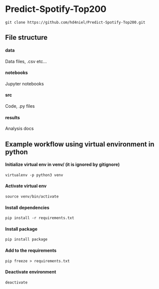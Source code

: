 # Predict-Spotify-Top200

```
git clone https://github.com/hd4niel/Predict-Spotify-Top200.git
```

## File structure

#### data
Data files, .csv etc...

#### notebooks
Jupyter notebooks

#### src
Code, .py files

#### results
Analysis docs

## Example workflow using virtual environment in python

#### Initialize virtual env in venv/ (it is ignored by gitignore)
    virtualenv -p python3 venv

#### Activate virtual env
    source venv/bin/activate

#### Install dependencies
    pip install -r requirements.txt

#### Install package
    pip install package

#### Add to the requirements
    pip freeze > requirements.txt
    
#### Deactivate environment
    deactivate

